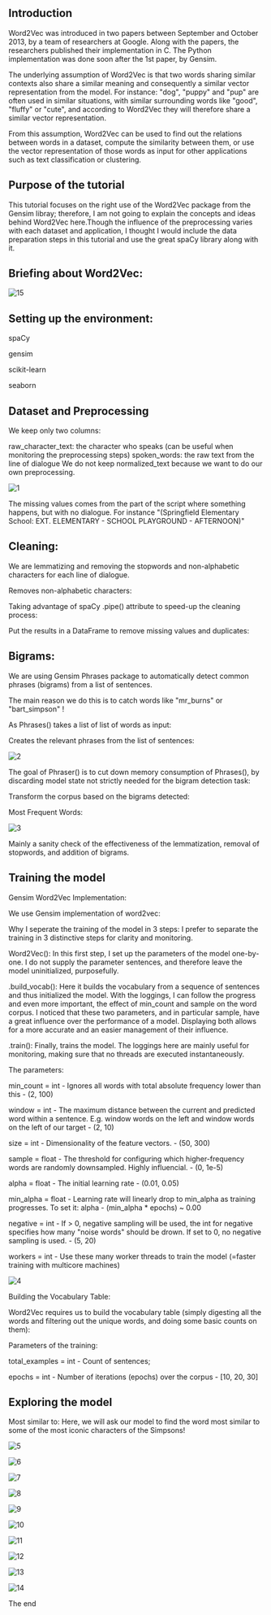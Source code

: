 
## Introduction

Word2Vec was introduced in two papers between September and October 2013, by a team of researchers at Google. Along with the papers, the researchers published their implementation in C. The Python implementation was done soon after the 1st paper, by Gensim.

The underlying assumption of Word2Vec is that two words sharing similar contexts also share a similar meaning and consequently a similar vector representation from the model. For instance: "dog", "puppy" and "pup" are often used in similar situations, with similar surrounding words like "good", "fluffy" or "cute", and according to Word2Vec they will therefore share a similar vector representation.

From this assumption, Word2Vec can be used to find out the relations between words in a dataset, compute the similarity between them, or use the vector representation of those words as input for other applications such as text classification or clustering.


## Purpose of the tutorial

This tutorial focuses on the right use of the Word2Vec package from the Gensim libray; therefore, I am not going to explain the concepts and ideas behind Word2Vec here.Though the influence of the preprocessing varies with each dataset and application, I thought I would include the data preparation steps in this tutorial and use the great spaCy library along with it.

## Briefing about Word2Vec:

![15](https://user-images.githubusercontent.com/99526815/160325770-42236d8a-fc6f-43a7-90b7-a0f7c3923697.PNG)

## Setting up the environment:
spaCy

gensim

scikit-learn

seaborn

## Dataset and Preprocessing

We keep only two columns:

raw_character_text: the character who speaks (can be useful when monitoring the preprocessing steps)
spoken_words: the raw text from the line of dialogue
We do not keep normalized_text because we want to do our own preprocessing.

![1](https://user-images.githubusercontent.com/99526815/160326041-ba0b573e-9098-486d-a593-482d27411571.PNG)

The missing values comes from the part of the script where something happens, but with no dialogue. For instance "(Springfield Elementary School: EXT. ELEMENTARY - SCHOOL PLAYGROUND - AFTERNOON)"
## Cleaning:
We are lemmatizing and removing the stopwords and non-alphabetic characters for each line of dialogue.

Removes non-alphabetic characters:

Taking advantage of spaCy .pipe() attribute to speed-up the cleaning process:

Put the results in a DataFrame to remove missing values and duplicates:


## Bigrams:

We are using Gensim Phrases package to automatically detect common phrases (bigrams) from a list of sentences.

The main reason we do this is to catch words like "mr_burns" or "bart_simpson" !

As Phrases() takes a list of list of words as input:

Creates the relevant phrases from the list of sentences:

![2](https://user-images.githubusercontent.com/99526815/160326180-07d0d693-1564-46a5-8832-056f52b69ac3.PNG)

The goal of Phraser() is to cut down memory consumption of Phrases(), by discarding model state not strictly needed for the bigram detection task:

Transform the corpus based on the bigrams detected:

Most Frequent Words:

![3](https://user-images.githubusercontent.com/99526815/160326234-aaae0a4a-aa3a-4bcd-963f-0a3d137cdab4.PNG)

Mainly a sanity check of the effectiveness of the lemmatization, removal of stopwords, and addition of bigrams.


## Training the model

Gensim Word2Vec Implementation:

We use Gensim implementation of word2vec:

Why I seperate the training of the model in 3 steps:
I prefer to separate the training in 3 distinctive steps for clarity and monitoring.

Word2Vec():
In this first step, I set up the parameters of the model one-by-one.
I do not supply the parameter sentences, and therefore leave the model uninitialized, purposefully.

.build_vocab():
Here it builds the vocabulary from a sequence of sentences and thus initialized the model.
With the loggings, I can follow the progress and even more important, the effect of min_count and sample on the word corpus. I noticed that these two parameters, and in particular sample, have a great influence over the performance of a model. Displaying both allows for a more accurate and an easier management of their influence.

.train():
Finally, trains the model.
The loggings here are mainly useful for monitoring, making sure that no threads are executed instantaneously.

The parameters:

min_count = int - Ignores all words with total absolute frequency lower than this - (2, 100)

window = int - The maximum distance between the current and predicted word within a sentence. E.g. window words on the left and window words on the left of our target - (2, 10)

size = int - Dimensionality of the feature vectors. - (50, 300)

sample = float - The threshold for configuring which higher-frequency words are randomly downsampled. Highly influencial. - (0, 1e-5)

alpha = float - The initial learning rate - (0.01, 0.05)

min_alpha = float - Learning rate will linearly drop to min_alpha as training progresses. To set it: alpha - (min_alpha * epochs) ~ 0.00

negative = int - If > 0, negative sampling will be used, the int for negative specifies how many "noise words" should be drown. If set to 0, no negative sampling is used. - (5, 20)

workers = int - Use these many worker threads to train the model (=faster training with multicore machines)

![4](https://user-images.githubusercontent.com/99526815/160326282-92c74676-bacf-4451-af58-6e3cd3b295df.PNG)

Building the Vocabulary Table:

Word2Vec requires us to build the vocabulary table (simply digesting all the words and filtering out the unique words, and doing some basic counts on them):

Parameters of the training:

total_examples = int - Count of sentences;

epochs = int - Number of iterations (epochs) over the corpus - [10, 20, 30]


## Exploring the model

Most similar to:
Here, we will ask our model to find the word most similar to some of the most iconic characters of the Simpsons!

![5](https://user-images.githubusercontent.com/99526815/160326426-c0be0b0e-4f03-4842-aace-1c1c36838695.PNG)

![6](https://user-images.githubusercontent.com/99526815/160326455-8644533a-e5d9-4f80-ac1a-c51de6c4bcc6.PNG)

![7](https://user-images.githubusercontent.com/99526815/160326481-703dfc0b-822f-43cb-ae85-b3dde0248cbf.PNG)

![8](https://user-images.githubusercontent.com/99526815/160326510-9bd0954a-dba3-4e01-a2c9-5303d71967a3.PNG)

![9](https://user-images.githubusercontent.com/99526815/160326530-df781cd0-8a54-4b34-af14-4d65b98d7bea.PNG)

![10](https://user-images.githubusercontent.com/99526815/160326546-0962bf6d-bc5d-4610-9072-74009ceb225f.PNG)

![11](https://user-images.githubusercontent.com/99526815/160326574-b737340e-6ab0-47de-9a11-d3bdc8984002.PNG)

![12](https://user-images.githubusercontent.com/99526815/160326586-09347eb4-6c22-49b7-ae4f-d7c2246a3acd.PNG)

![13](https://user-images.githubusercontent.com/99526815/160326597-60c20a8e-aa30-457b-a103-d14e9d8541a3.PNG)

![14](https://user-images.githubusercontent.com/99526815/160326611-aff0b431-bb49-42a5-a040-7c30566b764e.PNG)

The end







